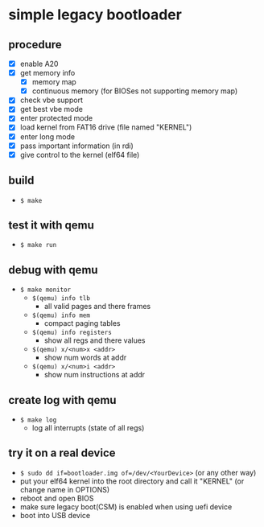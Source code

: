 # simple legacy bootloader

## procedure
* [x] enable A20
* [x] get memory info
  * [x] memory map
  * [x] continuous memory (for BIOSes not supporting memory map)
* [x] check vbe support
* [x] get best vbe mode
* [x] enter protected mode
* [x] load kernel from FAT16 drive (file named "KERNEL")
* [x] enter long mode
* [x] pass important information (in rdi)
* [x] give control to the kernel (elf64 file)

## build
* ```$ make```

## test it with qemu
* ```$ make run```

## debug with qemu
* ```$ make monitor```
  * ```$(qemu) info tlb```
    * all valid pages and there frames
  * ```$(qemu) info mem```
    * compact paging tables
  * ```$(qemu) info registers```
    * show all regs and there values
  * ```$(qemu) x/<num>x <addr>```
    * show num words at addr
  * ```$(qemu) x/<num>i <addr>```
    * show num instructions at addr

## create log with qemu
* ```$ make log```
  * log all interrupts (state of all regs)

## try it on a real device
*  ```$ sudo dd if=bootloader.img of=/dev/<YourDevice>``` (or any other way)
* put your elf64 kernel into the root directory and call it "KERNEL" (or change name in OPTIONS)
* reboot and open BIOS
* make sure legacy boot(CSM) is enabled when using uefi device
* boot into USB device
